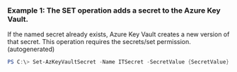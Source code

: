 ### Example 1: The SET operation adds a secret to the Azure Key Vault.
If the named secret already exists, Azure Key Vault creates a new version of that secret.
This operation requires the secrets/set permission. (autogenerated)
```powershell
PS C:\> Set-AzKeyVaultSecret -Name ITSecret -SecretValue {SecretValue} -VaultName Contoso
```

